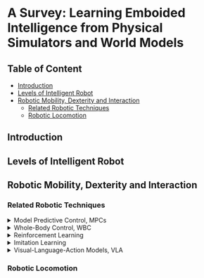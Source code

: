 # A Survey: Learning Emboided Intelligence from Physical Simulators and World Models <!-- omit in toc -->

## Table of Content <!-- omit in toc -->
  
- [Introduction](#introduction)
- [Levels of Intelligent Robot](#levels-of-intelligent-robot)
- [Robotic Mobility, Dexterity and Interaction](#robotic-mobility-dexterity-and-interaction)
  - [Related Robotic Techniques](#related-robotic-techniques)
  - [Robotic Locomotion](#robotic-locomotion)

## Introduction

## Levels of Intelligent Robot

## Robotic Mobility, Dexterity and Interaction

### Related Robotic Techniques
<details>
<summary> Model Predictive Control, MPCs </summary>
</details>

<details>
<summary> Whole-Body Control, WBC </summary>
</details>

<details>
<summary> Reinforcement Learning </summary>
</details>

<details>
<summary> Imitation Learning </summary>
</details>

<details>
<summary> Visual-Language-Action Models, VLA </summary>
</details>


### Robotic Locomotion
